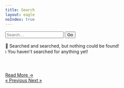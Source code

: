 ```yaml
---
title: Search
layout: eagle
noIndex: true
---
```


<form id='search-form' class='inline-form' style="margin: 1rem 0">
  <input aria-label="Search terms" required type='text' name='query' placeholder="Search…" id="eagle-search-input" />
  <button/>Go</button>
</form>

<eagle-no-search-results class='dn'>
  <div class='box'>
    🤔 Searched and searched, but nothing could be found!
  </div>
</eagle-no-search-results>

<eagle-search-results>
  <div class='box'>
    ℹ️ You haven't searched for anything yet!
  </div>
  <eagle-search-result class='dn'>
    <div class='card'>
      <header><a href='' class='nl entry-link'><h2><entry-title></entry-title></h2></a></header>
      <div class='copy'><p><entry-content></entry-content></p></div>
      <a href='' class='entry-link more'>Read More →</a>
    </div>
  </eagle-search-result>
  <eagle-search-pagination class='dn'>
    <nav class="pagination">
      <a aria-label="Previous" href="<eagle>" class="page-link eagle-prev" role="button">
        <span aria-hidden="true">&laquo; Previous</span>
      </a>
      <a aria-label="Next" href="<eagle>" class="page-link eagle-next" role="button">
        <span aria-hidden="true">Next &raquo;</span>
      </a>
    </nav>
  </eagle-search-pagination>
</eagle-search-results>
